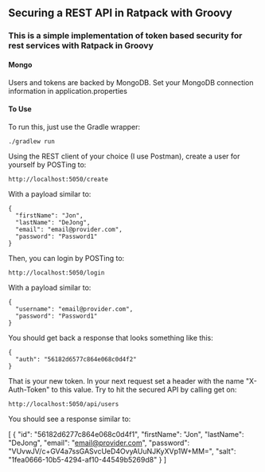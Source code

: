 ## Securing a REST API in Ratpack with Groovy


### This is a simple implementation of token based security for rest services with Ratpack in Groovy

#### Mongo
Users and tokens are backed by MongoDB. Set your MongoDB connection information in application.properties

#### To Use

To run this, just use the Gradle wrapper:

    ./gradlew run

Using the REST client of your choice (I use Postman), create a user for yourself by POSTing to:

    http://localhost:5050/create

With a payload similar to:

    {
      "firstName": "Jon",
      "lastName": "DeJong",
      "email": "email@provider.com",
      "password": "Password1"
    }

Then, you can login by POSTing to:

    http://localhost:5050/login

With a payload similar to:

    {
      "username": "email@provider.com",
      "password": "Password1"
    }

You should get back a response that looks something like this:

    {
      "auth": "56182d6577c864e068c0d4f2"
    }

That is your new token. In your next request set a header with the name "X-Auth-Token" to this value. Try to hit the secured API by calling get on:

    http://localhost:5050/api/users

You should see a response similar to:

[
  {
    "id": "56182d6277c864e068c0d4f1",
    "firstName": "Jon",
    "lastName": "DeJong",
    "email": "email@provider.com",
    "password": "VUvwJV/c+GV4a7ssGASvcUeD4OvyAUuNJKyXVp1W+MM=",
    "salt": "1fea0666-10b5-4294-af10-44549b5269d8"
  }
]
